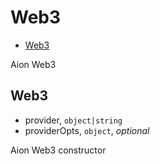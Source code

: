 # Web3

+ [Web3](#Web3)

Aion Web3

## Web3

+ provider, `object|string`
+ providerOpts, `object`, *optional*

Aion Web3 constructor

